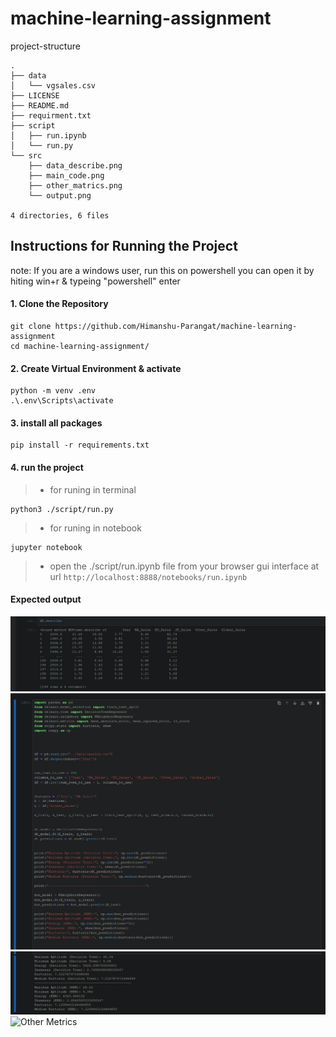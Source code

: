 # machine-learning-assignment


project-structure
```
.
├── data
│   └── vgsales.csv
├── LICENSE
├── README.md
├── requirment.txt
├── script
│   ├── run.ipynb
│   └── run.py
└── src
    ├── data_describe.png
    ├── main_code.png
    ├── other_matrics.png
    └── output.png

4 directories, 6 files

```

## Instructions for Running the Project
note: If you are a windows user, run this on powershell
you can open it by hiting win+r & typeing "powershell" enter



#### 1. Clone the Repository
```
git clone https://github.com/Himanshu-Parangat/machine-learning-assignment
cd machine-learning-assignment/
```

#### 2. Create Virtual Environment & activate
```
python -m venv .env
.\.env\Scripts\activate
```

#### 3. install all packages
```
pip install -r requirements.txt
```

#### 4. run the project

> * for runing in terminal 
```
python3 ./script/run.py
```

> * for runing in notebook
```
jupyter notebook
```
> * open the ./script/run.ipynb file from your browser gui interface at url `http://localhost:8888/notebooks/run.ipynb`


#### Expected output

![Data Description](src/data_describe.png)
![Main Code](src/main_code.png)
![Output](src/output.png)
![Other Metrics](src/other_metrics.png)
